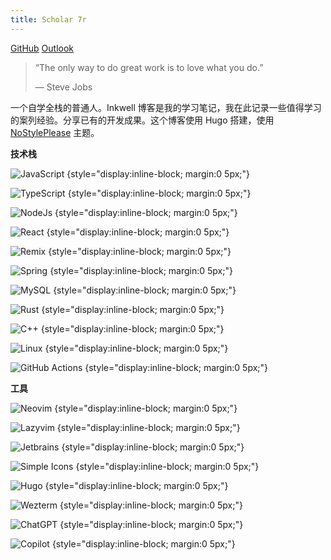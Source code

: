 ```yaml
---
title: Scholar 7r
---
```


[GitHub](https://github.com/scholar7r)
[Outlook](mailto://scholar7r@outlook.com)

> “The only way to do great work is to love what you do.”
>
> — Steve Jobs

一个自学全栈的普通人。Inkwell 博客是我的学习笔记，我在此记录一些值得学习的案列经验。分享已有的开发成果。这个博客使用 Hugo 搭建，使用 [NoStylePlease](https://github.com/hanwenguo/hugo-theme-nostyleplease/) 主题。

**技术栈**

![JavaScript](https://img.shields.io/badge/-JavaScript-F7DF1E?style=flat&logo=JavaScript&logoColor=white)
{style="display:inline-block; margin:0 5px;"}

![TypeScript](https://img.shields.io/badge/-TypeScript-007ACC?style=flat&logo=TypeScript&logoColor=white)
{style="display:inline-block; margin:0 5px;"}

![NodeJs](https://img.shields.io/badge/-NodeJs-339933?style=flat&logo=Node.js&logoColor=white)
{style="display:inline-block; margin:0 5px;"}

![React](https://img.shields.io/badge/-React-61DAFB?style=flat&logo=React&logoColor=white)
{style="display:inline-block; margin:0 5px;"}

![Remix](https://img.shields.io/badge/-Remix-000000?style=flat&logo=Remix&logoColor=white)
{style="display:inline-block; margin:0 5px;"}

![Spring](https://img.shields.io/badge/-Spring-6DB33F?style=flat&logo=Spring&logoColor=white)
{style="display:inline-block; margin:0 5px;"}

![MySQL](https://img.shields.io/badge/-MySQL-4479A1?style=flat&logo=MySQL&logoColor=white)
{style="display:inline-block; margin:0 5px;"}

![Rust](https://img.shields.io/badge/-Rust-000000?style=flat&logo=Rust&logoColor=white)
{style="display:inline-block; margin:0 5px;"}

![C++](https://img.shields.io/badge/-C++-00599C?style=flat&logo=C%2B%2B&logoColor=white)
{style="display:inline-block; margin:0 5px;"}

![Linux](https://img.shields.io/badge/-Linux-FCC624?style=flat&logo=Linux&logoColor=white)
{style="display:inline-block; margin:0 5px;"}

![GitHub Actions](https://img.shields.io/badge/-GitHub_Actions-2088FF?style=flat&logo=GitHub-Actions&logoColor=white)
{style="display:inline-block; margin:0 5px;"}

**工具**

![Neovim](https://img.shields.io/badge/-Neovim-57A143?style=flat&logo=Neovim&logoColor=white)
{style="display:inline-block; margin:0 5px;"}

![Lazyvim](https://img.shields.io/badge/-Lazyvim-57A143?style=flat&logo=Neovim&logoColor=white)
{style="display:inline-block; margin:0 5px;"}

![Jetbrains](https://img.shields.io/badge/-Jetbrains-000000?style=flat&logo=Jetbrains&logoColor=white)
{style="display:inline-block; margin:0 5px;"}

![Simple Icons](https://img.shields.io/badge/-Simple_Icons-111111?style=flat&logo=Simple-Icons&logoColor=white)
{style="display:inline-block; margin:0 5px;"}

![Hugo](https://img.shields.io/badge/-Hugo-FF4088?style=flat&logo=Hugo&logoColor=white)
{style="display:inline-block; margin:0 5px;"}

![Wezterm](https://img.shields.io/badge/-Wezterm-000000?style=flat&logo=Wezterm&logoColor=white)
{style="display:inline-block; margin:0 5px;"}

![ChatGPT](https://img.shields.io/badge/-ChatGPT-0084FF?style=flat&logo=OpenAI&logoColor=white)
{style="display:inline-block; margin:0 5px;"}

![Copilot](https://img.shields.io/badge/-Copilot-000000?style=flat&logo=GitHub&logoColor=white)
{style="display:inline-block; margin:0 5px;"}
